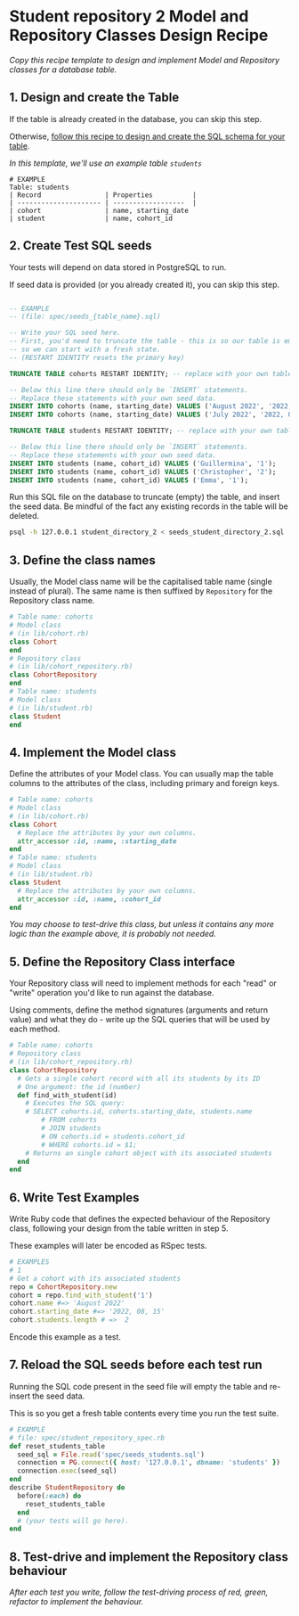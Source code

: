 # Student repository 2 Model and Repository Classes Design Recipe

_Copy this recipe template to design and implement Model and Repository classes for a database table._

## 1. Design and create the Table

If the table is already created in the database, you can skip this step.

Otherwise, [follow this recipe to design and create the SQL schema for your table](./single_table_design_recipe_template.md).

*In this template, we'll use an example table `students`*

```
# EXAMPLE
Table: students
| Record                | Properties          |
| --------------------- | ------------------  |
| cohort                | name, starting_date
| student               | name, cohort_id
```

## 2. Create Test SQL seeds

Your tests will depend on data stored in PostgreSQL to run.

If seed data is provided (or you already created it), you can skip this step.

```sql

-- EXAMPLE
-- (file: spec/seeds_{table_name}.sql)

-- Write your SQL seed here. 
-- First, you'd need to truncate the table - this is so our table is emptied between each test run,
-- so we can start with a fresh state.
-- (RESTART IDENTITY resets the primary key)

TRUNCATE TABLE cohorts RESTART IDENTITY; -- replace with your own table name.

-- Below this line there should only be `INSERT` statements.
-- Replace these statements with your own seed data.
INSERT INTO cohorts (name, starting_date) VALUES ('August 2022', '2022, 08, 15');
INSERT INTO cohorts (name, starting_date) VALUES ('July 2022', '2022, 07, 15');

TRUNCATE TABLE students RESTART IDENTITY; -- replace with your own table name.

-- Below this line there should only be `INSERT` statements.
-- Replace these statements with your own seed data.
INSERT INTO students (name, cohort_id) VALUES ('Guillermina', '1');
INSERT INTO students (name, cohort_id) VALUES ('Christopher', '2');
INSERT INTO students (name, cohort_id) VALUES ('Emma', '1');
```

Run this SQL file on the database to truncate (empty) the table, and insert the seed data. Be mindful of the fact any existing records in the table will be deleted.

```bash
psql -h 127.0.0.1 student_directory_2 < seeds_student_directory_2.sql
```

## 3. Define the class names

Usually, the Model class name will be the capitalised table name (single instead of plural). The same name is then suffixed by `Repository` for the Repository class name.

```ruby
# Table name: cohorts
# Model class
# (in lib/cohort.rb)
class Cohort
end
# Repository class
# (in lib/cohort_repository.rb)
class CohortRepository
end
# Table name: students
# Model class
# (in lib/student.rb)
class Student
end
```

## 4. Implement the Model class

Define the attributes of your Model class. You can usually map the table columns to the attributes of the class, including primary and foreign keys.

```ruby
# Table name: cohorts
# Model class
# (in lib/cohort.rb)
class Cohort
  # Replace the attributes by your own columns.
  attr_accessor :id, :name, :starting_date
end
# Table name: students
# Model class
# (in lib/student.rb)
class Student
  # Replace the attributes by your own columns.
  attr_accessor :id, :name, :cohort_id
end
```

*You may choose to test-drive this class, but unless it contains any more logic than the example above, it is probably not needed.*

## 5. Define the Repository Class interface

Your Repository class will need to implement methods for each "read" or "write" operation you'd like to run against the database.

Using comments, define the method signatures (arguments and return value) and what they do - write up the SQL queries that will be used by each method.

```ruby
# Table name: cohorts
# Repository class
# (in lib/cohort_repository.rb)
class CohortRepository
  # Gets a single cohort record with all its students by its ID
  # One argument: the id (number)
  def find_with_student(id)
    # Executes the SQL query:
    # SELECT cohorts.id, cohorts.starting_date, students.name 
        # FROM cohorts
        # JOIN students
        # ON cohorts.id = students.cohort_id
        # WHERE cohorts.id = $1;
    # Returns an single cohort object with its associated students
  end
end
```

## 6. Write Test Examples

Write Ruby code that defines the expected behaviour of the Repository class, following your design from the table written in step 5.

These examples will later be encoded as RSpec tests.

```ruby
# EXAMPLES
# 1
# Get a cohort with its associated students
repo = CohortRepository.new
cohort = repo.find_with_student('1')
cohort.name #=> 'August 2022'
cohort.starting_date #=> '2022, 08, 15'
cohort.students.length # =>  2
```

Encode this example as a test.

## 7. Reload the SQL seeds before each test run

Running the SQL code present in the seed file will empty the table and re-insert the seed data.

This is so you get a fresh table contents every time you run the test suite.

```ruby 
# EXAMPLE
# file: spec/student_repository_spec.rb
def reset_students_table
  seed_sql = File.read('spec/seeds_students.sql')
  connection = PG.connect({ host: '127.0.0.1', dbname: 'students' })
  connection.exec(seed_sql)
end
describe StudentRepository do
  before(:each) do 
    reset_students_table
  end
  # (your tests will go here).
end
```

## 8. Test-drive and implement the Repository class behaviour

_After each test you write, follow the test-driving process of red, green, refactor to implement the behaviour._